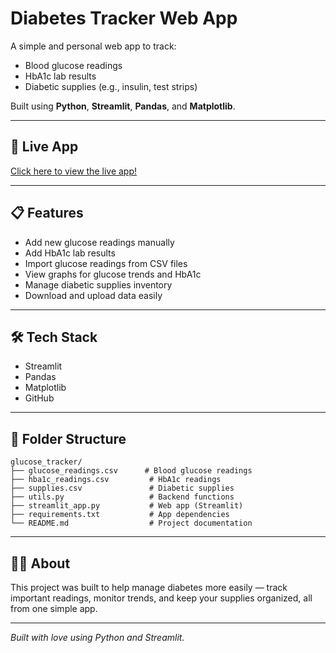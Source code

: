 # Diabetes Tracker Web App

A simple and personal web app to track:

- Blood glucose readings
- HbA1c lab results
- Diabetic supplies (e.g., insulin, test strips)

Built using **Python**, **Streamlit**, **Pandas**, and **Matplotlib**.

---

## 🚀 Live App

[Click here to view the live app!](https://glucosetracker-4nhbmymvcbnhqdgpx79vjn.streamlit.app)

---

## 📋 Features

- Add new glucose readings manually
- Add HbA1c lab results
- Import glucose readings from CSV files
- View graphs for glucose trends and HbA1c
- Manage diabetic supplies inventory
- Download and upload data easily

---

## 🛠 Tech Stack

- Streamlit
- Pandas
- Matplotlib
- GitHub

---

## 📂 Folder Structure
```
glucose_tracker/
├── glucose_readings.csv      # Blood glucose readings
├── hba1c_readings.csv         # HbA1c readings
├── supplies.csv               # Diabetic supplies
├── utils.py                   # Backend functions
├── streamlit_app.py           # Web app (Streamlit)
├── requirements.txt           # App dependencies
└── README.md                  # Project documentation
```

---

## 👨‍💻 About

This project was built to help manage diabetes more easily — track important readings, monitor trends, and keep your supplies organized, all from one simple app.

---

*Built with love using Python and Streamlit.*
